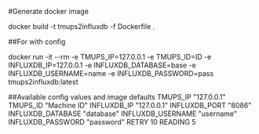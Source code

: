 #Generate docker image

docker build -t tmups2influxdb -f Dockerfile .

##For with config

docker run -it --rm -e TMUPS_IP=127.0.0.1 -e TMUPS_ID=ID -e INFLUXDB_IP=127.0.0.1 -e INFLUXDB_DATABASE=base -e INFLUXDB_USERNAME=name -e INFLUXDB_PASSWORD=pass tmups2influxdb:latest 

##Available config values and image defaults
TMUPS_IP "127.0.0.1"
TMUPS_ID "Machine ID"
INFLUXDB_IP "127.0.0.1"
INFLUXDB_PORT "8086"
INFLUXDB_DATABASE "database"
INFLUXDB_USERNAME "username"
INFLUXDB_PASSWORD "password"
RETRY 10
READING 5